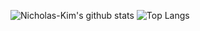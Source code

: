 ![Nicholas-Kim's github stats](https://github-readme-stats.vercel.app/api?username=Nicholas-Kim&count_private=true&show_icons=true) ![Top Langs](https://github-readme-stats.vercel.app/api/top-langs/?username=Nicholas-Kim&hide=javascript,html,SCSS)

<!--
**Nicholas-Kim/Nicholas-Kim** is a ✨ _special_ ✨ repository because its `README.md` (this file) appears on your GitHub profile.

Here are some ideas to get you started:

- 🔭 I’m currently working on ...
- 🌱 I’m currently learning ...
- 👯 I’m looking to collaborate on ...
- 🤔 I’m looking for help with ...
- 💬 Ask me about ...
- 📫 How to reach me: ...
- 😄 Pronouns: ...
- ⚡ Fun fact: ...
-->
